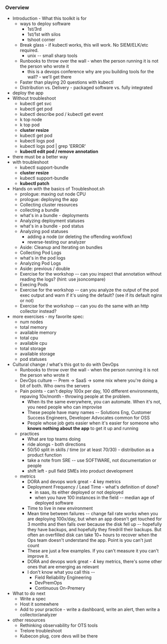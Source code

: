 ### Overview

- Introduction - What this toolkit is for
  - ways to deploy software
    - 1st/3rd
    - 1st/1st with silos
    - tshoot corner
  - Break glass - if kubectl works, this will work. No SIEM/ELK/etc required.
    - unix -- small sharp tools
  - Runbooks to throw over the wall - when the person running it is not the person who wrote it
    - this is a devops conference why are you building tools for the wall? - we'll get there 
  - Faster than playing 20 questions with kubectl
  - Distribution vs. Delivery - packaged software vs. fully integrated
- deploy the app
- Without troubleshoot
  - kubectl get svc
  - kubectl get pod
  - kubectl describe pod / kubectl get event
  - k top node
  - k top pod
  - **cluster resize**
  - kubectl get pod
  - kubectl logs pod
  - kubectl logs pod | grep 'ERROR'
  - **kubectl edit pod / remove annotation**
- there must be a better way
- with troubleshoot
  - kubectl support-bundle
  - **cluster resize**
  - kubectl support-bundle
  - **kubectl patch**
- Hands on with the basics of Troubleshoot.sh 
  - prologue: maxing out node CPU
  - prologue: deploying the app
  - Collecting cluster resources
  - collecting a bundle
  - what's in a bundle - deployments
  - Analyzing deployment statuses
  - what's in a bundle - pod status
  - Analyzing pod statuses
    - adding a node (or deleting the offending workflow)
    - reverse-testing our analyzer
  - Aside: Cleanup and Iterating on bundles
  - Collecting Pod Logs
  - what's in the pod logs
  - Analyzing Pod Logs
  - Aside: previous / double
  - Exercise for the workshop -- can you inspect that annotation without reading the logs? (hint: use jsoncompare)
  - Execing Pods
  - Exercise for the workshop -- can you analyze the output of the pod exec output and warn if it's using the default? (see if its default nginx or not)
  - Exercise for the workshop -- can you do the same with an http collector instead?
- more exercises - my favorite spec:
  - num nodes
  - total memory
  - available memory
  - total cpu
  - available cpu
  - total storage
  - available storage
  - pod statuses
- Cultural change / what's this got to do with DevOps
  - Runbooks to throw over the wall - when the person running it is not the person who wrote it
  - DevOps culture -- Prem -> SaaS -> some mix where you're doing a bit of both. Who owns the servers
  - Pain points - can't deploy 100x per day, 100 different environments, repaving 10x/month - throwing people at the problem. 
    - When its the same everywhere, you can automate. When it's not, you need people who can improvise
    - These people have many names -- Solutions Eng, Customer Success Engineers, Developer Advocates common for OSS
    - People whose job gets easier when it's easier for someone who **knows nothing about the app** to get it up and running 
  - practices
    - What are top teams doing
    - ride alongs - both directions
    - 50/50 split in skills / time (or at least 70/30) - distribution as a product function
    - take a note from SRE -- use SOFTWARE, not documentation or people
    - shift left - pull field SMEs into product development
  - metrics
    - DORA and devops work great - 4 key metrics
    - Deployment Frequency / Lead Time - what's definition of done?
       - in saas, its either deployed or not deployed
       - when you have 100 instances in the field -- median age of deployed software
    - Time to live in new environment
    - Mean time between failures -- change fail rate works when you are deploying 100x/day, but when an app doesn't get touched for 3 months and then falls over because the disk fell up -- hopefully they have backups, and hopefully they firedrill their backups. But often an overfilled disk can take 10+ hours to recover when the Ops team doesn't understand the app. Point is you can't just count 
    - These are just a few examples. If you can't measure it you can't improve it. 
    - DORA and devops work great - 4 key metrics, there's some other ones that are emerging as relevant
    - I don't know what you call this -- 
      - Field Reliability Engineering
      - DevPremOps
      - Continuous On-Premery
- What to do next
  - Write a spec
  - Host it somewhere
  - Add to your practice - write a dashboard, write an alert, then write a collector/analyzer
- other resources
  - Rethinking observability for OTS tools
  - Trelore troubleshoot
  - Kubecon plug, core devs will be there
